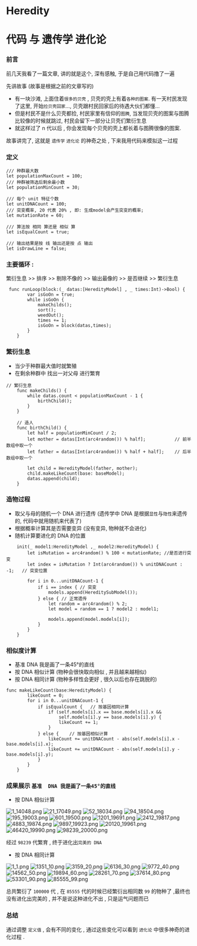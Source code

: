 # Heredity
# 代码  与 遗传学 进化论

### 前言
  前几天我看了一篇文章, 讲的就是这个, 深有感触, 于是自己用代码撸了一遍 
  
先讲故事 (故事是根据之前的文章写的)

 * 有一块沙滩, 上面住着`很多的贝壳` , 贝壳的壳上有着`各种的图案`. 有一天村民发现了这里, 开始`捡贝壳回家`..., 贝壳跟村民回家后的待遇大伙们都懂...
* 但是村民不是什么贝壳都捡, 村民家里有信仰的`图腾`, 当发现贝壳的图案与图腾比较像的时候就跳过,  村民会留下一部分让贝壳们繁衍生息 
* 就这样过了 n 代以后 , 你会发现每个贝壳的壳上都长着与图腾很像的图案.

故事讲完了, 这就是 `遗传学` `进化论` 的神奇之处 , 下来我用代码来模拟这一过程 

### 定义

```
/// 种群最大数
let populationMaxCount = 100;
/// 种群被筛选后剩余最小数
let populationMinCount = 30;

/// 每个 unit 特征个数
let unitDNACount = 100;
/// 突变概率, 20 代表 20% , 即: 生成model会产生突变的概率;
let mutationRate = 60;

/// 算法按 相同 算还是 相似 算
let isEqualCount = true;

/// 输出结果是按 线 输出还是按 点 输出
let isDrawLine = false;
```
### 主要循环 : 
繁衍生息 >> 排序 >> 剔除不像的 >> 输出最像的 >> 是否继续 >> 繁衍生息
```
 func runLoop(block:(_ datas:[HeredityModel] , _ times:Int)->Bool) {
        var isGoOn = true;
        while isGoOn {
            makeChilds();
            sort();
            weedOut();
            times += 1;
            isGoOn = block(datas,times);
        }
    }
```
### 繁衍生息
* 当少于种群最大值时就繁殖
* 在剩余种群中 找出一对父母 进行繁育
```
// 繁衍生息
    func makeChilds() {
        while datas.count < populationMaxCount - 1 {
            birthChild();
        }
    }
    
    // 造人
    func birthChild() {
        let half = populationMinCount / 2;
        let mother = datas[Int(arc4random()) % half];           // 前半数组中取一个
        let father = datas[Int(arc4random()) % half + half];    // 后半数组中取一个
        
        let child = HeredityModel(father, mother);
        child.makeLikeCount(base: baseModel);
        datas.append(child);
    }
```
### 造物过程
* 取父与母的随机一个 DNA 进行遗传 (遗传学中 DNA 是根据`显性`与`隐性`来遗传的, 代码中就用随机来代表了)
* 根据概率计算其是否需要变异 (没有变异, 物种就不会进化)
* 随机计算要进化的 DNA 的位置

```
    init(_ model1:HeredityModel ,_ model2:HeredityModel) {
        let isMutation = arc4random() % 100 < mutationRate; //是否进行突变
        let index = isMutation ? Int(arc4random()) % unitDNACount : -1;   // 突变位置
        
        for i in 0...unitDNACount-1 {
            if i == index { // 突变
                models.append(HereditySubModel());
            } else { // 正常遗传
                let random = arc4random() % 2;
                let model = random == 1 ? model2 : model1;
                
                models.append(model.models[i]);
            }
        }
    }
```

### 相似度计算
* 基准  DNA 我是画了一条45°的直线
* 按 DNA 相似计算 (物种会很快取向相似 , 并且越来越相似)
* 按 DNA 相同计算 (物种多样性会更好 , 很久以后也存在跳脱的)
```
func makeLikeCount(base:HeredityModel) {
        likeCount = 0;
        for i in 0...unitDNACount-1 {
            if isEqualCount {   // 按基因相同计算
                if (self.models[i].x == base.models[i].x &&
                    self.models[i].y == base.models[i].y) {
                    likeCount += 1;
                }
            } else {    // 按基因相似计算
                likeCount += unitDNACount - abs(self.models[i].x - base.models[i].x);
                likeCount += unitDNACount - abs(self.models[i].y - base.models[i].y);
            }
        }
    }
```
### 成果展示 `基准  DNA 我是画了一条45°的直线`
* 按 DNA 相似计算
  
![1_14048.png](https://upload-images.jianshu.io/upload_images/2068935-7c110e3342826914.png?imageMogr2/auto-orient/strip%7CimageView2/2/w/1240)
![21_17049.png](https://upload-images.jianshu.io/upload_images/2068935-ca2345f5703d6594.png?imageMogr2/auto-orient/strip%7CimageView2/2/w/1240)
![52_18034.png](https://upload-images.jianshu.io/upload_images/2068935-ed1e80cdc3d54796.png?imageMogr2/auto-orient/strip%7CimageView2/2/w/1240)
![94_18504.png](https://upload-images.jianshu.io/upload_images/2068935-a139e9422a428a14.png?imageMogr2/auto-orient/strip%7CimageView2/2/w/1240)
![195_19003.png](https://upload-images.jianshu.io/upload_images/2068935-456077b2c8aabb11.png?imageMogr2/auto-orient/strip%7CimageView2/2/w/1240)
![601_19500.png](https://upload-images.jianshu.io/upload_images/2068935-cffe152141697fdf.png?imageMogr2/auto-orient/strip%7CimageView2/2/w/1240)
![1201_19691.png](https://upload-images.jianshu.io/upload_images/2068935-7ec18d8e50f9cac6.png?imageMogr2/auto-orient/strip%7CimageView2/2/w/1240)
![2412_19817.png](https://upload-images.jianshu.io/upload_images/2068935-2cf4645e88015e32.png?imageMogr2/auto-orient/strip%7CimageView2/2/w/1240)
![4883_19874.png](https://upload-images.jianshu.io/upload_images/2068935-91f2f5a7cdb8d4f3.png?imageMogr2/auto-orient/strip%7CimageView2/2/w/1240)
![9897_19923.png](https://upload-images.jianshu.io/upload_images/2068935-ff7f759ad833675f.png?imageMogr2/auto-orient/strip%7CimageView2/2/w/1240)
![20120_19961.png](https://upload-images.jianshu.io/upload_images/2068935-0b6eb8118938cf48.png?imageMogr2/auto-orient/strip%7CimageView2/2/w/1240)
![46420_19990.png](https://upload-images.jianshu.io/upload_images/2068935-2f57689fe37306e8.png?imageMogr2/auto-orient/strip%7CimageView2/2/w/1240)
![98239_20000.png](https://upload-images.jianshu.io/upload_images/2068935-62fcda6615623111.png?imageMogr2/auto-orient/strip%7CimageView2/2/w/1240)

经过 `98239` 代繁育 , 终于进化出`完美的 DNA`

* 按 DNA 相同计算

![1_1.png](https://upload-images.jianshu.io/upload_images/2068935-d79d7836e641ede2.png?imageMogr2/auto-orient/strip%7CimageView2/2/w/1240)
![1351_10.png](https://upload-images.jianshu.io/upload_images/2068935-4c00eca18f1f9766.png?imageMogr2/auto-orient/strip%7CimageView2/2/w/1240)
![3159_20.png](https://upload-images.jianshu.io/upload_images/2068935-b3e9d8c581f5d7a5.png?imageMogr2/auto-orient/strip%7CimageView2/2/w/1240)
![6136_30.png](https://upload-images.jianshu.io/upload_images/2068935-c5a573690aba8833.png?imageMogr2/auto-orient/strip%7CimageView2/2/w/1240)
![9772_40.png](https://upload-images.jianshu.io/upload_images/2068935-57f3017c7ed6e211.png?imageMogr2/auto-orient/strip%7CimageView2/2/w/1240)
![14562_50.png](https://upload-images.jianshu.io/upload_images/2068935-23cf206717ae8d05.png?imageMogr2/auto-orient/strip%7CimageView2/2/w/1240)
![19894_60.png](https://upload-images.jianshu.io/upload_images/2068935-efe9af6890281c68.png?imageMogr2/auto-orient/strip%7CimageView2/2/w/1240)
![28261_70.png](https://upload-images.jianshu.io/upload_images/2068935-1282a9b1b9d9f73e.png?imageMogr2/auto-orient/strip%7CimageView2/2/w/1240)
![37614_80.png](https://upload-images.jianshu.io/upload_images/2068935-6847054a66a0d3f4.png?imageMogr2/auto-orient/strip%7CimageView2/2/w/1240)
![53301_90.png](https://upload-images.jianshu.io/upload_images/2068935-b32267335de31ccc.png?imageMogr2/auto-orient/strip%7CimageView2/2/w/1240)
![85555_99.png](https://upload-images.jianshu.io/upload_images/2068935-1a011db990a9b9fb.png?imageMogr2/auto-orient/strip%7CimageView2/2/w/1240)

总共繁衍了 `100000` 代 , 在 `85555` 代的时候已经繁衍出相同数 `99` 的物种了 ,最终也没有进化出完美的 , 并不是说这种进化不出 , 只是运气问题而已

### 总结
通过调整 `定义值` , 会有不同的变化 ,  通过这些变化可以看到 `进化论` 中很多神奇的进化过程 .
